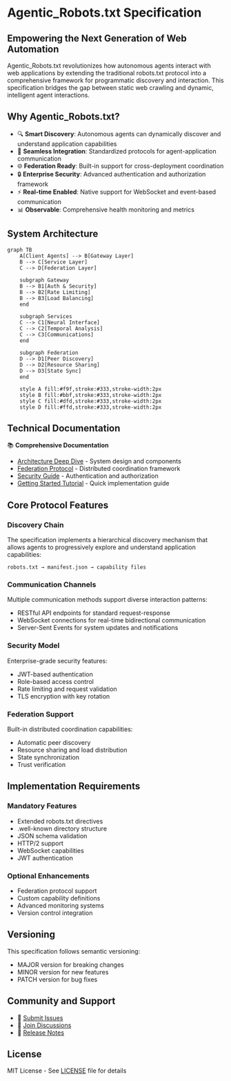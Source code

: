 # Agentic_Robots.txt Specification

## Empowering the Next Generation of Web Automation

Agentic_Robots.txt revolutionizes how autonomous agents interact with web applications by extending the traditional robots.txt protocol into a comprehensive framework for programmatic discovery and interaction. This specification bridges the gap between static web crawling and dynamic, intelligent agent interactions.

## Why Agentic_Robots.txt?

- 🔍 **Smart Discovery**: Autonomous agents can dynamically discover and understand application capabilities
- 🤝 **Seamless Integration**: Standardized protocols for agent-application communication
- 🌐 **Federation Ready**: Built-in support for cross-deployment coordination
- 🔒 **Enterprise Security**: Advanced authentication and authorization framework
- ⚡ **Real-time Enabled**: Native support for WebSocket and event-based communication
- 📊 **Observable**: Comprehensive health monitoring and metrics

## System Architecture

```mermaid
graph TB
    A[Client Agents] --> B[Gateway Layer]
    B --> C[Service Layer]
    C --> D[Federation Layer]
    
    subgraph Gateway
    B --> B1[Auth & Security]
    B --> B2[Rate Limiting]
    B --> B3[Load Balancing]
    end
    
    subgraph Services
    C --> C1[Neural Interface]
    C --> C2[Temporal Analysis]
    C --> C3[Communications]
    end
    
    subgraph Federation
    D --> D1[Peer Discovery]
    D --> D2[Resource Sharing]
    D --> D3[State Sync]
    end

    style A fill:#f9f,stroke:#333,stroke-width:2px
    style B fill:#bbf,stroke:#333,stroke-width:2px
    style C fill:#dfd,stroke:#333,stroke-width:2px
    style D fill:#ffd,stroke:#333,stroke-width:2px
```

## Technical Documentation

📚 **Comprehensive Documentation**
- [Architecture Deep Dive](docs/architecture.md) - System design and components
- [Federation Protocol](docs/federation.md) - Distributed coordination framework
- [Security Guide](docs/security.md) - Authentication and authorization
- [Getting Started Tutorial](docs/tutorials/getting-started.md) - Quick implementation guide

## Core Protocol Features

### Discovery Chain
The specification implements a hierarchical discovery mechanism that allows agents to progressively explore and understand application capabilities:

```
robots.txt → manifest.json → capability files
```

### Communication Channels
Multiple communication methods support diverse interaction patterns:
- RESTful API endpoints for standard request-response
- WebSocket connections for real-time bidirectional communication
- Server-Sent Events for system updates and notifications

### Security Model
Enterprise-grade security features:
- JWT-based authentication
- Role-based access control
- Rate limiting and request validation
- TLS encryption with key rotation

### Federation Support
Built-in distributed coordination capabilities:
- Automatic peer discovery
- Resource sharing and load distribution
- State synchronization
- Trust verification

## Implementation Requirements

### Mandatory Features
- Extended robots.txt directives
- .well-known directory structure
- JSON schema validation
- HTTP/2 support
- WebSocket capabilities
- JWT authentication

### Optional Enhancements
- Federation protocol support
- Custom capability definitions
- Advanced monitoring systems
- Version control integration

## Versioning

This specification follows semantic versioning:
- MAJOR version for breaking changes
- MINOR version for new features
- PATCH version for bug fixes

## Community and Support

- 📝 [Submit Issues](https://github.com/yourusername/agentic-robots-txt/issues)
- 💬 [Join Discussions](https://github.com/yourusername/agentic-robots-txt/discussions)
- 📰 [Release Notes](https://github.com/yourusername/agentic-robots-txt/releases)

## License

MIT License - See [LICENSE](LICENSE) file for details